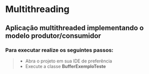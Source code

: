 # Multithreading

## Aplicação multithreaded implementando o modelo produtor/consumidor

### Para executar realize os seguintes passos:

> - Abra o projeto em sua IDE de preferência
> - Execute a classe **BufferExemploTeste**
